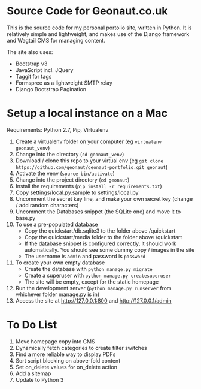 Source Code for Geonaut.co.uk
=============================

This is the source code for my personal portolio site, written in Python. It is relatively simple and lightweight, and makes use of the Django framework and Wagtail CMS for managing content. 

The site also uses:

  * Bootstrap v3
  * JavaScript incl. JQuery
  * Taggit for tags
  * Formspree as a lightweight SMTP relay
  * Django Bootstrap Pagination

Setup a local instance on a Mac
===============================

Requirements: Python 2.7, Pip, Virtualenv

1. Create a virtualenv folder on your computer (eg `virtualenv geonaut_venv`)
1. Change into the directory (`cd geonaut_venv`)
1. Download / clone this repo to your virtual env (eg `git clone https://github.com/geonaut/geonaut-portfolio.git geonaut`)
1. Activate the venv (`source bin/activate`)
1. Change into the project directory (`cd geonaut`)
1. Install the requirements (`pip install -r requirements.txt`)
1. Copy settings/local.py.sample to settings/local.py
1. Uncomment the secret key line, and make your own secret key (change / add random characters)
1. Uncomment the Databases snippet (the SQLite one) and move it to base.py
1. To use a pre-populated database
    -  Copy the quickstart/db.sqlite3 to the folder above /quickstart
    -  Copy the quickstart/media folder to the folder above /quickstart
    -  If the database snippet is configured correctly, it should work automatically. You should see some dummy copy / images in the site
    -  The username is `admin` and password is `password`
1. To create your own empty database
    -  Create the database with `python manage.py migrate`
    -  Create a superuser with `python manage.py createsuperuser`
    -  The site will be empty, except for the static homepage
1. Run the development server (`python manage.py runserver` from whichever folder manage.py is in)
1. Access the site at http://127.0.0.1:800 and http://127.0.0.1/admin


To Do List
==========

1. Move homepage copy into CMS
1. Dynamically fetch categories to create filter switches
1. Find a more reliable way to display PDFs
1. Sort script blocking on above-fold content
1. Set on_delete values for on_delete action
1. Add a sitemap
1. Update to Python 3